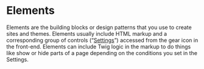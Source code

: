 # Elements

Elements are the building blocks or design patterns that you use to create sites and themes. Elements usually include HTML markup and a corresponding group of controls (“[Settings](../options/index.md)”) accessed from the gear icon in the front-end. Elements can include Twig logic in the markup to do things like show or hide parts of a page depending on the conditions you set in the Settings.

